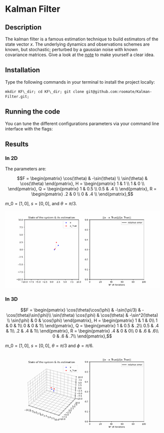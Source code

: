 # Kalman Filter

## Description
The kalman filter is a famous estimation technique to build estimators of the state vector $x$. The underlying dynamics and observations schemes are known, but stochastic; perturbed by a gaussian noise with known covariance matrices. Give a look at the [note](note_KF.md) to make yourself a clear idea.

## Installation

Type the following commands in your terminal to install the project locally:
```code
mkdir KF\_dir; cd KF\_dir; git clone git@github.com:roomate/Kalman-Filter.git;
```

## Running the code
You can tune the different configurations parameters via your command line interface with the flags:


## Results

### In 2D
The parameters are:
 
```math
F = \begin{pmatrix}
\cos(\theta) & -\sin(\theta) \\
\sin(\theta) & \cos(\theta)
\end{pmatrix},

H = \begin{pmatrix}
1 & 1 \\
1 & 0 \\
\end{pmatrix},

Q = \begin{pmatrix}
1 & 0.5 \\
0.5 & .4 \\
\end{pmatrix},

R = \begin{pmatrix}
.2 & 0 \\
0 & .4 \\
\end{pmatrix},
``` 
$m\_0 = [1, 0]$, $s = [0, 0]$, and $\theta = \pi/3$.

![](./gifs/KF_movie.gif)

### In 3D
 
```math
F = \begin{pmatrix}
\cos(\theta)\cos(\phi) & -\sin(\pi/3) & -\cos(\theta)\sin(\phi)\\
\sin(\theta) \cos(\phi) & \cos(\theta) & -\sin^2(\theta) \\
\sin(\phi) & 0 & \cos(\phi)
\end{pmatrix},

H = \begin{pmatrix}
1 & 1 & 0\\
1 & 0 & 1\\
0 & 0 & 1\\
\end{pmatrix},

Q = \begin{pmatrix}
1 & 0.5 & .2\\
0.5 & .4 & 1\\
.2 & .4 & 1\\
\end{pmatrix},

R = \begin{pmatrix}
.4 & 0 & 0\\
0 & .6 & .6\\
0 & .6 & .7\\
\end{pmatrix},
``` 
$m\_0 = [1, 0]$, $s = [0, 0]$, $\theta = \pi/3$ and $\phi = \pi/6$.


![](./gifs/KF_movie_3D.gif)
